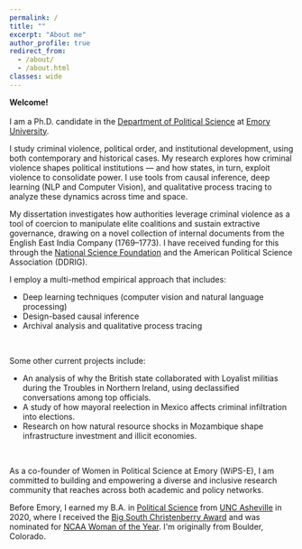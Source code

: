 ```yaml
---
permalink: /
title: ""
excerpt: "About me"
author_profile: true
redirect_from: 
  - /about/
  - /about.html
classes: wide
---
```



**Welcome!** <br /> <br /> I am a Ph.D. candidate in the [Department of Political Science](http://polisci.emory.edu/home/index.html) at [Emory University](https://www.emory.edu/home/index.html). <br />

I study criminal violence, political order, and institutional development, using both contemporary and historical cases. My research explores how criminal violence shapes political institutions — and how states, in turn, exploit violence to consolidate power. I use tools from causal inference, deep learning (NLP and Computer Vision), and qualitative process tracing to analyze these dynamics across time and space.
<br /> 

My dissertation investigates how authorities leverage criminal violence as a tool of coercion to manipulate elite coalitions and sustain extractive governance, drawing on a novel collection of internal documents from the English East India Company (1769–1773). I have received funding for this through the [National Science Foundation](https://apsanet.org/programs/doctoral-dissertation-research-improvement-grants/) and the American Political Science Association (DDRIG).
<br /> 
     
I employ a multi-method empirical approach that includes:

- Deep learning techniques (computer vision and natural language processing)
- Design-based causal inference
- Archival analysis and qualitative process tracing

<br /> 

Some other current projects include:

- An analysis of why the British state collaborated with Loyalist militias during the Troubles in Northern Ireland, using declassified conversations among top officials.
- A study of how mayoral reelection in Mexico affects criminal infiltration into elections.
- Research on how natural resource shocks in Mozambique shape infrastructure investment and illicit economies.
<br /> 

As a co-founder of Women in Political Science at Emory (WiPS-E), I am committed to building and empowering a diverse and inclusive research community that reaches across both academic and policy networks.
<br />

Before Emory, I earned my B.A. in [Political Science](https://politicalscience.unca.edu/) from [UNC Asheville](https://www.unca.edu/) in 2020, where I received the [Big South Christenberry Award](https://uncabulldogs.com/news/2020/5/20/womens-swimming-diving-adee-weller-receives-2020-big-south-christenberry-award.aspx) and was nominated for [NCAA Woman of the Year](https://www.ncaa.org/news/2020/7/14/ncaa-schools-announce-nominees-for-2020-ncaa-woman-of-the-year.aspx). I'm originally from Boulder, Colorado.

 
